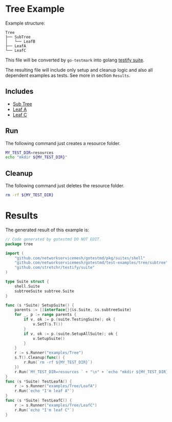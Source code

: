 # Tree Example

Example structure:
```
Tree
├── SubTree
│   └── LeafB
├── LeafA
└── LeafC
```

This file will be converted by `go-testmark` into golang [testify suite](https://github.com/stretchr/testify#suite-package).

The resulting file will include only setup and cleanup logic and also all dependent examples as tests. See more in section `Results`.

## Includes

- [Sub Tree](./SubTree)
- [Leaf A](./LeafA)
- [Leaf C](./LeafC)

## Run

The following command just creates a resource folder.

```bash
MY_TEST_DIR=resources 
echo "mkdir ${MY_TEST_DIR}"
```


## Cleanup

The following command just deletes the resource folder.

```bash
rm -rf ${MY_TEST_DIR}
```

# Results

The generated result of this example is:

```go
// Code generated by gotestmd DO NOT EDIT.
package tree

import (
	"github.com/networkservicemesh/gotestmd/pkg/suites/shell"
	"github.com/networkservicemesh/gotestmd/test-examples/tree/subtree"
	"github.com/stretchr/testify/suite"
)

type Suite struct {
	shell.Suite
	subtreeSuite subtree.Suite
}

func (s *Suite) SetupSuite() {
	parents := []interface{}{&s.Suite, &s.subtreeSuite}
	for _, p := range parents {
		if v, ok := p.(suite.TestingSuite); ok {
			v.SetT(s.T())
		}
		if v, ok := p.(suite.SetupAllSuite); ok {
			v.SetupSuite()
		}
	}
	r := s.Runner("examples/Tree")
	s.T().Cleanup(func() {
		r.Run(`rm -rf ${MY_TEST_DIR}`)
	})
	r.Run(`MY_TEST_DIR=resources ` + "\n" + `echo "mkdir ${MY_TEST_DIR}"`)
}
func (s *Suite) TestLeafA() {
	r := s.Runner("examples/Tree/LeafA")
	r.Run(`echo "I'm leaf A"`)
}
func (s *Suite) TestLeafC() {
	r := s.Runner("examples/Tree/LeafC")
	r.Run(`echo "I'm leaf C"`)
}
```